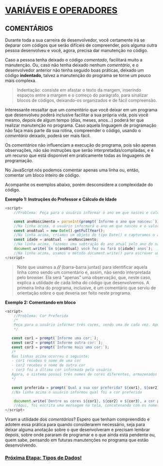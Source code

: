 # <u>**VARIÁVEIS E OPERADORES**</u>

## **COMENTÁRIOS**

Durante toda a sua carreira de desenvolvedor, você certamente irá se deparar com códigos que serão difíceis de compreender, pois alguma outra pessoa desenvolveu e você, agora, precisa dar manutenção no código.

Caso a pessoa tenha deixado o código _comentado_, facilitará muito a manutenção. Ou, caso não tenha deixado nenhum _comentário_, e o desenvolvedor anterior não tenha seguido boas práticas, deixado um código **indentado**, talvez a manutenção do programa se torne um pouco mais complexa.

> Indentação: consiste em afastar o texto da margem, inserindo espaços entre a margem e o começo do parágrafo, para sinalizar blocos de códigos, deixando-os organizados e de fácil compreensão.

Interessante ressaltar que um _comentário_ que você deixar em um programa que desenvolveu poderá inclusive facilitar a sua própria vida, pois você mesmo, depois de algum tempo (dias, meses, anos...) poderá ter que realizar manutenção no programa. Caso aquela linguagem de programação não faça mais parte da sua rotina, compreender o código, usando o _comentário_ deixado, poderá ser mais fácil.

Os _comentários_ não influenciam a execução do programa, pois são apenas observações, não são instruções que serão interpretadas/compiladas, e é um recurso que está disponível em praticamente todas as linguagens de programação.

No JavaScript nós podemos comentar apenas uma linha ou, então, comentar um bloco inteiro de código.

Acompanhe os exemplos abaixo, porém desconsidere a complexidade do código.

**Exemplo 1: Instruções do Professor e Cálculo de Idade**
```javascript
<script>
    //Problema: Peça para o usuário informar o ano em que nasceu e calcule a idade atual do usuário.

    const anoNascimento = parseInt(prompt(`Informe o ano que nasceu:`));
    //Na linha acima, o usuário informará o ano em que nasceu e o valor será convertido para inteiro. O ano será atribuído na const anoNascimento
    const anoAtual = new Date().getFullYear();
    //Na linha acima, criamos um objeto do tipo Date() e capturamos o ano completo, que contém quatro digitos, usando o método getFullYear(). O valor é atribuído na const anoAtual
    const idade = anoAtual - anoNascimento;
    //Na linha acima, fazemos uma subtração do ano atual pelo ano do nascimento e, assim, chegamos na idade do usuário. Este valor será atribuído na const idade
    document.write(`Em ${anoAtual} você fez ou fará ${idade} anos`);
    //Na linha acima, usamos o método document.write() para escrever uma mensagem para o usuário, concatenando com as informações do ano atual e da idade
</script>
```

> Note que usamos a ***//*** (barra-barra juntas) para identificar aquela linha como sendo um comentário e, assim, não sendo interpretada pelo browser. Ela será "apenas" uma observação, que, neste caso, explica a utilidade de cada linha do código que desenvolvemos. A primeira linha do programa, inclusive, é um comentário que serviu de orientação sobre o que deveria ser feito neste programa.

**Exemplo 2: Comentando em bloco**
```javascript
<script>
    //Problema: Cor Preferida
    /*
    Peça para o usuário informar três cores, sendo uma de cada vez. Após, pergunte ao usuário qual a cor preferida dentre as que informou.
    */

   const cor1 = prompt(`Informe uma cor:`);
   const cor2 = prompt(`Informe outra cor:`);
   const cor3 = prompt(`Informe mais uma cor:`);
   /*
   Nas linhas acima ocorreu o seguinte:
   - cor1 recebeu o nome de uma cor
   - cor2 recebeu o nome de outra cor
   - cor3 foi a última cor informada pelo usuário
   Agora, o sistema possui três nomes de cores diferentes, armazenados em memória
   */

   const preferida = prompt(`Qual a sua cor preferida? ${cor1}, ${cor2} ou ${cor3}?`);
   //Na linha acima o usuário informou qual foi a cor preferida

    document.write(`Dentre as cores ${cor1}, ${cor2} e ${cor3}, a cor preferida do usuário é a ${preferida}.`);
    //Aqui, foi escrita uma mensagem na tela, concatenando com os nomes de todas as cores informadas, indicando qual foi a cor preferida do usuário, também usando concatenação de strings para mostrar o nome da cor preferida.
</script>
```

Viram a utilidade dos _comentários_? Espero que tenham compreendido e adotem essa prática para quando considerarem necessário, seja para deixar alguma anotação sobre o que desenvolveram e precisam lembrar depois, sobre onde pararam de programar e o que ainda está pendente ou, quem sabe, pensando em futuras manutenções no programa que estão desenvolvendo.

### [<u>**Próxima Etapa: Tipos de Dados!**</u>](./../02_05_tipos_de_dados/README.md)